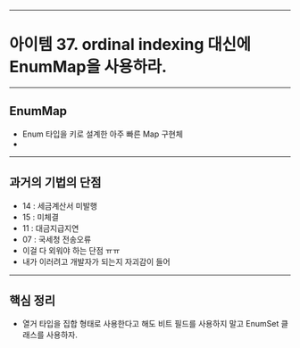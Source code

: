 
---
# 아이템 37. ordinal indexing 대신에 EnumMap을 사용하라.

---
## EnumMap
- Enum 타입을 키로 설계한 아주 빠른 Map 구현체
- 

---
## 과거의 기법의 단점
- 14 : 세금계산서 미발행
- 15 : 미체결
- 11 : 대금지급지연
- 07 : 국세청 전송오류
- 이걸 다 외워야 하는 단점 ㅠㅠ
- 내가 이러려고 개발자가 되는지 자괴감이 들어 

---
## 핵심 정리
- 열거 타입을 집합 형태로 사용한다고 해도 비트 필드를 사용하지 말고 EnumSet 클래스를 사용하자.
